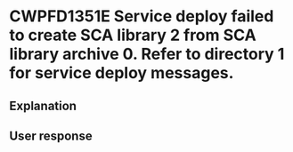 # CWPFD1351E Service deploy failed to create SCA library 2 from SCA library archive 0. Refer to directory 1 for service deploy messages.

## Explanation

## User response